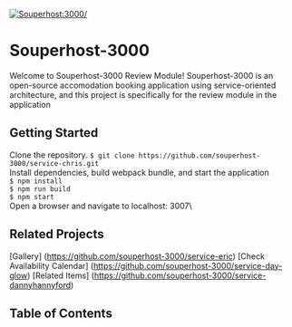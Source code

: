 [![Souperhost:3000/](https://circleci.com/gh/souperhost-3000/service-chris.svg?style=svg)](https://github.com/souperhost-3000/service-chris)
# Souperhost-3000
Welcome to Souperhost-3000 Review Module! Souperhost-3000 is an open-source accomodation booking application using service-oriented architecture, and this project is specifically for the review module in the application

## Getting Started
Clone the repository. 
`$ git clone https://github.com/souperhost-3000/service-chris.git`\
Install dependencies, build webpack bundle, and start the application\
`$ npm install`\
`$ npm run build`\
`$ npm start`\
Open a browser and navigate to localhost: 3007\

## Related Projects
[Gallery] (https://github.com/souperhost-3000/service-eric)
[Check Availability Calendar] (https://github.com/souperhost-3000/service-day-glow)
[Related Items] (https://github.com/souperhost-3000/service-dannyhannyford)

## Table of Contents
